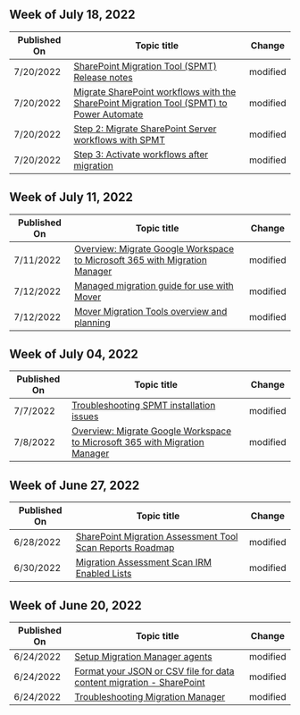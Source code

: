 <!-- This file is generated automatically each week. Changes made to this file will be overwritten.-->



## Week of July 18, 2022


| Published On |Topic title | Change |
|------|------------|--------|
| 7/20/2022 | [SharePoint Migration Tool (SPMT) Release notes](/SharepointMigration/new-and-improved-features-in-the-sharepoint-migration-tool) | modified |
| 7/20/2022 | [Migrate SharePoint workflows with the SharePoint Migration Tool (SPMT) to Power Automate](/SharepointMigration/spmt-workflow-overview) | modified |
| 7/20/2022 | [Step 2: Migrate SharePoint Server workflows with SPMT](/SharepointMigration/spmt-workflow-step2) | modified |
| 7/20/2022 | [Step 3: Activate workflows after migration](/SharepointMigration/spmt-workflow-step3) | modified |


## Week of July 11, 2022


| Published On |Topic title | Change |
|------|------------|--------|
| 7/11/2022 | [Overview: Migrate Google Workspace to Microsoft 365 with Migration Manager](/SharepointMigration/mm-google-overview) | modified |
| 7/12/2022 | [Managed migration guide for use with Mover](/SharepointMigration/mover-managed-migration-guide) | modified |
| 7/12/2022 | [Mover Migration Tools overview and planning](/SharepointMigration/mover-plan-migration) | modified |


## Week of July 04, 2022


| Published On |Topic title | Change |
|------|------------|--------|
| 7/7/2022 | [Troubleshooting SPMT installation issues](/SharepointMigration/spmt-install-issues) | modified |
| 7/8/2022 | [Overview: Migrate Google Workspace to Microsoft 365 with Migration Manager](/SharepointMigration/mm-google-overview) | modified |


## Week of June 27, 2022


| Published On |Topic title | Change |
|------|------------|--------|
| 6/28/2022 | [SharePoint Migration Assessment Tool Scan Reports Roadmap](/SharepointMigration/sharepoint-migration-assessment-toolscan-reports-roadmap) | modified |
| 6/30/2022 | [Migration Assessment Scan IRM Enabled Lists](/SharepointMigration/migration-assessment-scan-irm-enabled-lists) | modified |


## Week of June 20, 2022


| Published On |Topic title | Change |
|------|------------|--------|
| 6/24/2022 | [Setup Migration Manager agents](/SharepointMigration/mm-setup-clients) | modified |
| 6/24/2022 | [Format your JSON or CSV file for data content migration - SharePoint](/SharepointMigration/how-to-format-your-csv-file-for-data-content-migration) | modified |
| 6/24/2022 | [Troubleshooting Migration Manager](/SharepointMigration/mm-troubleshoot) | modified |

